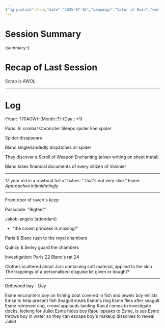 ```yaml
---
{"dg-publish":true,"date":"2025-07-16","campaign":"Valor of Rain","world":"Tor","game_date":null,"type":"session","location":null,"characters":["Chronicler","Paris","Esme"],"tags":null,"icon":"FasFileLines","permalink":"/valor-of-rain/sessions/4-01-06/","dgPassFrontmatter":true,"created":"2025-07-16T17:13:14.333+09:30","updated":"2025-08-21T12:56:03.430+09:30"}
---
```



# Session Summary
(summary::)
# Recap of Last Session
Scrap is AWOL

---
# Log
(Year:: 170AGW)-(Month::?)-(Day:: +1)

Paris:
	In combat
Chronicler
	Sleeps spider
	Fae spider

Spider disappears

Blanc singlehandedly dispatches all spider

They discover a Scroll of Weapon Enchanting (elven writing on sheet metal)

Blanc takes financial documents of every citizen of Valonier

---
17 year old in a rowboat full of fishes:
	"That's not very slick"
Esme:
	*Approaches intimidatingly*

---
Front door of raven's keep

Passcode: "Bigfeet"

Jakob-angelo (attendant)
- "the crown princess is missing!"

Paris & Blanc rush to the royal chambers

Quincy & Seilvy guard the chambers

Investigation:
	Paris 22
	Blanc's rat 24

Clothes scattered about
Jars containing soft material, applied to the skin
The trappings of a personalised disguise kit
	given or bought?

---
Driftwood bay - Day

Esme encounters boy on fishing boat covered in fish and jewels
boy enlists Emse to help present fish
Seagull steals Esme's ring
Esme flies after seagull
Esme retrieved ring, crowd applauds landing
Raoul comes to investigate docks, looking for Juliet
Esme hides boy
Raoul speaks to Esme, is sus
Esme throws boy in water so they can escape
boy's makeup dissolves to reveal Juliet